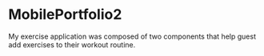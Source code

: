 # MobilePortfolio2

My exercise application was composed of two components that help guest add
exercises to their workout routine.